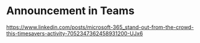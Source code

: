 # Announcement in Teams

https://www.linkedin.com/posts/microsoft-365_stand-out-from-the-crowd-this-timesavers-activity-7052347362458931200-UJx6
